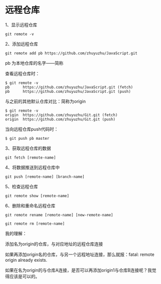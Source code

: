 # 远程仓库

1、显示远程仓库

```shell
git remote -v
```



2、添加远程仓库

```shell
git remote add pb https://github.com/zhuyuzhu/JavaScript.git
```

pb 为本地仓库的名字——简称

查看远程仓库时：

```shell
$ git remote -v
pb      https://github.com/zhuyuzhu/JavaScript.git (fetch)
pb      https://github.com/zhuyuzhu/JavaScript.git (push)

```

与之前的其他默认仓库对比：简称为origin

```shell
$ git remote -v
origin  https://github.com/zhuyuzhu/Git.git (fetch)
origin  https://github.com/zhuyuzhu/Git.git (push)

```

当向远程仓库push代码时：

```shell
$ git push pb master
```



3、获取远程仓库的数据

```shell
git fetch [remote-name]
```



4、将数据推送到远程仓库中

```shell
git push [remote-name] [branch-name]
```



5、检查远程仓库

```shell
git remote show [remote-name]
```



6、删除和重命名远程仓库

```shell
git remote rename [remote-name] [new-remote-name]
```

```shell
git remote rm [remote-name]
```

我的理解：

添加名为origin的仓库，与对应地址的远程仓库连接

如果再添加origin名的仓库，与另一个远程地址连接，那么就报：fatal: remote origin already exists.

如果在名为origin的与仓库A连接，是否可以再添加origin1与仓库B连接呢？我觉得应该是可以的。

